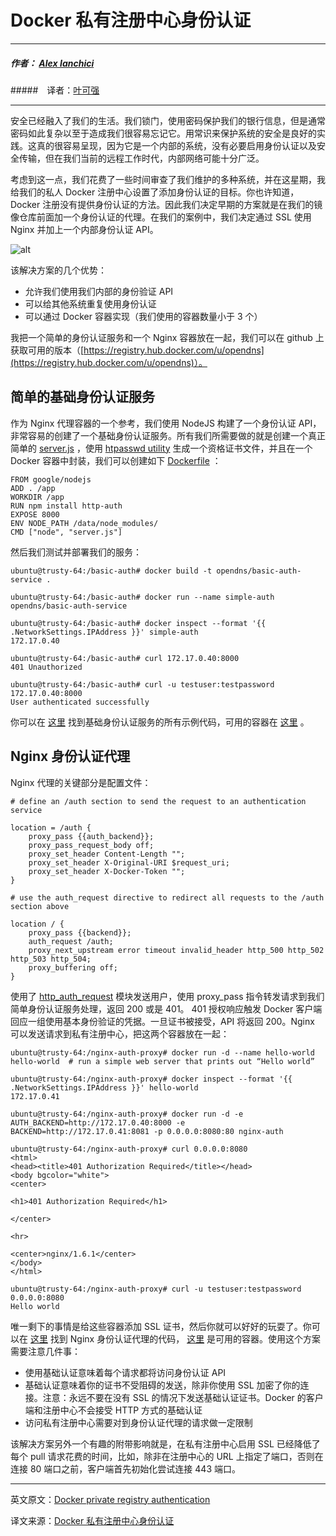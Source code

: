 # Docker 私有注册中心身份认证

---

##### 作者： [Alex Ianchici](http://engineering.opendns.com/author/alex/)

#####　译者：[叶可强](http://segmentfault.com/u/yexiaobai)

---


安全已经融入了我们的生活。我们锁门，使用密码保护我们的银行信息，但是通常密码如此复杂以至于造成我们很容易忘记它。用常识来保护系统的安全是良好的实践。这真的很容易呈现，因为它是一个内部的系统，没有必要启用身份认证以及安全传输，但在我们当前的远程工作时代，内部网络可能十分广泛。

考虑到这一点，我们花费了一些时间审查了我们维护的多种系统，并在这星期，我给我们的私人 Docker 注册中心设置了添加身份认证的目标。你也许知道，Docker 注册没有提供身份认证的方法。因此我们决定早期的方案就是在我们的镜像仓库前面加一个身份认证的代理。在我们的案例中，我们决定通过 SSL 使用 Nginx 并加上一个内部身份认证 API。

![alt](http://resource.docker.cn/blog-post1.png)

该解决方案的几个优势：

- 允许我们使用我们内部的身份验证 API
- 可以给其他系统重复使用身份认证
- 可以通过 Docker 容器实现（我们使用的容器数量小于 3 个）

我把一个简单的身份认证服务和一个 Nginx 容器放在一起，我们可以在 github 上获取可用的版本（[https://registry.hub.docker.com/u/opendns](https://registry.hub.docker.com/u/opendns)）。

## 简单的基础身份认证服务

作为 Nginx 代理容器的一个参考，我们使用 NodeJS 构建了一个身份认证 API，非常容易的创建了一个基础身份认证服务。所有我们所需要做的就是创建一个真正简单的 [server.js](https://github.com/opendns/basic-auth-service/blob/master/server.js) ，使用 [htpasswd utility](https://github.com/opendns/basic-auth-service#simple-basic-authentication-service) 生成一个资格证书文件，并且在一个 Docker 容器中封装，我们可以创建如下 [Dockerfile](https://github.com/opendns/basic-auth-service/blob/master/Dockerfile) ：

```
FROM google/nodejs 
ADD . /app 
WORKDIR /app 
RUN npm install http-auth 
EXPOSE 8000 
ENV NODE_PATH /data/node_modules/ 
CMD ["node", "server.js"]
```

然后我们测试并部署我们的服务：

```
ubuntu@trusty-64:/basic-auth# docker build -t opendns/basic-auth-service . 

ubuntu@trusty-64:/basic-auth# docker run --name simple-auth opendns/basic-auth-service 

ubuntu@trusty-64:/basic-auth# docker inspect --format '{{ .NetworkSettings.IPAddress }}' simple-auth 
172.17.0.40 

ubuntu@trusty-64:/basic-auth# curl 172.17.0.40:8000 
401 Unauthorized 

ubuntu@trusty-64:/basic-auth# curl -u testuser:testpassword 172.17.0.40:8000 
User authenticated successfully
```

你可以在 [这里](https://github.com/opendns/basic-auth-service) 找到基础身份认证服务的所有示例代码，可用的容器在 [这里](https://registry.hub.docker.com/u/opendns/basic-auth-service) 。

## Nginx 身份认证代理

Nginx 代理的关键部分是配置文件：


```
# define an /auth section to send the request to an authentication service 

location = /auth { 
    proxy_pass {{auth_backend}}; 
    proxy_pass_request_body off; 
    proxy_set_header Content-Length ""; 
    proxy_set_header X-Original-URI $request_uri;
    proxy_set_header X-Docker-Token ""; 
} 

# use the auth_request directive to redirect all requests to the /auth section above 

location / { 
    proxy_pass {{backend}}; 
    auth_request /auth; 
    proxy_next_upstream error timeout invalid_header http_500 http_502 http_503 http_504; 
    proxy_buffering off; 
}
```

使用了 [http_auth_request](http://nginx.org/en/docs/http/ngx_http_auth_request_module.html) 模块发送用户，使用 proxy_pass 指令转发请求到我们简单身份认证服务处理，返回 200 或是 401。 401 授权响应触发 Docker 客户端回应一组使用基本身份验证的凭据。一旦证书被接受，API 将返回 200。Nginx 可以发送请求到私有注册中心，把这两个容器放在一起：

```
ubuntu@trusty-64:/nginx-auth-proxy# docker run -d --name hello-world hello-world  # run a simple web server that prints out “Hello world” 

ubuntu@trusty-64:/nginx-auth-proxy# docker inspect --format '{{ .NetworkSettings.IPAddress }}' hello-world 
172.17.0.41 

ubuntu@trusty-64:/nginx-auth-proxy# docker run -d -e AUTH_BACKEND=http://172.17.0.40:8000 -e BACKEND=http://172.17.0.41:8081 -p 0.0.0.0:8080:80 nginx-auth 

ubuntu@trusty-64:/nginx-auth-proxy# curl 0.0.0.0:8080 
<html> 
<head><title>401 Authorization Required</title></head> 
<body bgcolor="white"> 
<center>

<h1>401 Authorization Required</h1>

</center>

<hr>

<center>nginx/1.6.1</center> 
</body> 
</html> 

ubuntu@trusty-64:/nginx-auth-proxy# curl -u testuser:testpassword 0.0.0.0:8080 
Hello world 
```

唯一剩下的事情是给这些容器添加 SSL 证书，然后你就可以好好的玩耍了。你可以在 [这里](https://github.com/opendns/nginx-auth-proxy) 找到 Nginx 身份认证代理的代码， [这里](https://registry.hub.docker.com/u/opendns/nginx-auth-proxy) 是可用的容器。使用这个方案需要注意几件事：

- 使用基础认证意味着每个请求都将访问身份认证 API
- 基础认证意味着你的证书不受阻碍的发送，除非你使用 SSL 加密了你的连接。注意：永远不要在没有 SSL 的情况下发送基础认证证书。Docker 的客户端和注册中心不会接受 HTTP 方式的基础认证
- 访问私有注册中心需要对到身份认证代理的请求做一定限制

该解决方案另外一个有趣的附带影响就是，在私有注册中心启用 SSL 已经降低了每个 pull 请求花费的时间，比如，除非在注册中心的 URL 上指定了端口，否则在连接 80 端口之前，客户端首先初始化尝试连接 443 端口。

---

英文原文：[Docker private registry authentication](http://engineering.opendns.com/2014/09/03/docker-private-registry-authentication/)

译文来源：[Docker 私有注册中心身份认证](http://segmentfault.com/blog/yexiaobai/1190000000667111)
